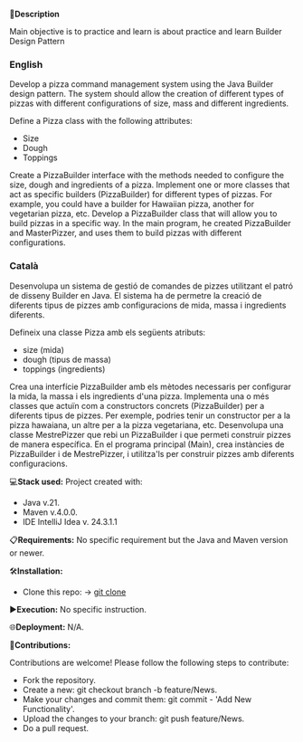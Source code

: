 📄**Description**

Main objective is to practice and learn is about practice and learn Builder Design Pattern


### English
Develop a pizza command management system using the Java Builder design pattern. The system should allow the creation of different types of pizzas with different configurations of size, mass and different ingredients.

Define a Pizza class with the following attributes:
- Size
- Dough 
- Toppings

Create a PizzaBuilder interface with the methods needed to configure the size, dough and ingredients of a pizza.
Implement one or more classes that act as specific builders (PizzaBuilder) for different types of pizzas. For example, you could have a builder for Hawaiian pizza, another for vegetarian pizza, etc.
Develop a PizzaBuilder class that will allow you to build pizzas in a specific way. 
In the main program, he created PizzaBuilder and MasterPizzer, and uses them to build pizzas with different configurations.

### Català
Desenvolupa un sistema de gestió de comandes de pizzes utilitzant el patró de disseny Builder en Java. El sistema ha de permetre la creació de diferents tipus de pizzes amb configuracions de mida, massa i ingredients diferents.

Defineix una classe Pizza amb els següents atributs:
- size (mida)
- dough (tipus de massa)
- toppings (ingredients)

Crea una interfície PizzaBuilder amb els mètodes necessaris per configurar la mida, la massa i els ingredients d'una pizza.
Implementa una o més classes que actuïn com a constructors concrets (PizzaBuilder) per a diferents tipus de pizzes. Per exemple, podries tenir un constructor per a la pizza hawaiana, un altre per a la pizza vegetariana, etc.
Desenvolupa una classe MestrePizzer que rebi un PizzaBuilder i que permeti construir pizzes de manera específica.
En el programa principal (Main), crea instàncies de PizzaBuilder i de MestrePizzer, i utilitza'ls per construir pizzes amb diferents configuracions.


💻**Stack used:**
Project created with:
- Java v.21.
- Maven v.4.0.0.
- IDE IntelliJ Idea v. 24.3.1.1

📋**Requirements:**
No specific requirement but the Java and Maven version or newer.

🛠️**Installation:**
- Clone this repo: -> [git clone](https://github.com/isaac-diez/3.02-Patterns.git)

▶️**Execution:** No specific instruction.

🌐**Deployment:** N/A.

🤝**Contributions:**

Contributions are welcome! Please follow the following steps to contribute:

- Fork the repository.
- Create a new: git checkout branch -b feature/News.
- Make your changes and commit them: git commit - 'Add New Functionality'.
- Upload the changes to your branch: git push feature/News.
- Do a pull request.